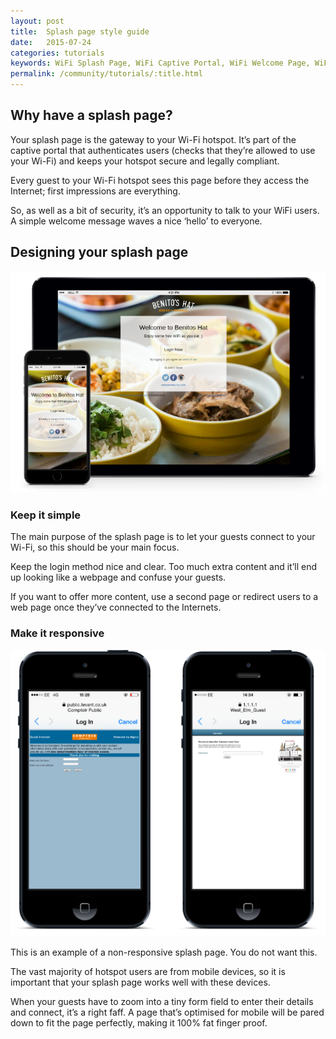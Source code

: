 ```yaml
---
layout: post
title:  Splash page style guide
date:   2015-07-24
categories: tutorials
keywords: WiFi Splash Page, WiFi Captive Portal, WiFi Welcome Page, WiFi Splash page html5, WiFi splash page example, wifi splash page template
permalink: /community/tutorials/:title.html
---
```


<h2>Why have a splash page?</h2>

Your splash page is the gateway to your Wi-Fi hotspot. It’s part of the captive portal that authenticates users (checks that they’re allowed to use your Wi-Fi) and keeps your hotspot secure and legally compliant.

Every guest to your Wi-Fi hotspot sees this page before they access the Internet; first impressions are everything.

So, as well as a bit of security, it’s an opportunity to talk to your WiFi users. A simple welcome message waves a nice ‘hello’ to everyone.

<h2>Designing your splash page</h2>

<div class="text-center">
<img src="/images/community/tutorials/responsive-layout.png">
</div>

<h3>Keep it simple</h3>

The main purpose of the splash page is to let your guests connect to your Wi-Fi, so this should be your main focus.

Keep the login method nice and clear. Too much extra content and it’ll end up looking like a webpage and confuse your guests.

If you want to offer more content, use a second page or redirect users to a web page once they’ve connected to the Internets.

<h3>Make it responsive</h3>

<div class="text-center">
<img src="/images/community/tutorials/bad-layout.png">
</div>

This is an example of a non-responsive splash page. You do not want this.

The vast majority of hotspot users are from mobile devices, so it is important that your splash page works well with these devices.

When your guests have to zoom into a tiny form field to enter their details and connect, it’s a right faff. A page that’s optimised for mobile will be pared down to fit the page perfectly, making it 100% fat finger proof.



